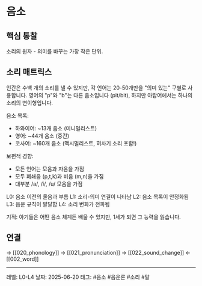 # 음소

## 핵심 통찰
소리의 원자 - 의미를 바꾸는 가장 작은 단위.

## 소리 매트릭스

인간은 수백 개의 소리를 낼 수 있지만, 각 언어는 20-50개만을 "의미 있는" 구별로 사용합니다. 영어의 "p"와 "b"는 다른 음소입니다 (pit/bit), 하지만 아랍어에서는 하나의 소리의 변이형입니다.

음소 목록:
- 하와이어: ~13개 음소 (미니멀리스트)
- 영어: ~44개 음소 (중간)
- 코사어: ~160개 음소 (맥시멀리스트, 혀차기 소리 포함!)

보편적 경향:
- 모든 언어는 모음과 자음을 가짐
- 모두 폐쇄음 (p,t,k)과 비음 (m,n)을 가짐
- 대부분 /a/, /i/, /u/ 모음을 가짐

L0: 음소 이전의 울음과 부름
L1: 소리-의미 연결이 나타남
L2: 음소 목록이 안정화됨
L3: 음운 규칙이 발달함
L4: 소리 변화가 전파됨

기적: 아기들은 어떤 음소 체계든 배울 수 있지만, 1세가 되면 그 능력을 잃습니다.

## 연결
→ [[020_phonology]]
→ [[021_pronunciation]]
→ [[022_sound_change]]
← [[002_word]]

---
레벨: L0-L4
날짜: 2025-06-20
태그: #음소 #음운론 #소리 #말